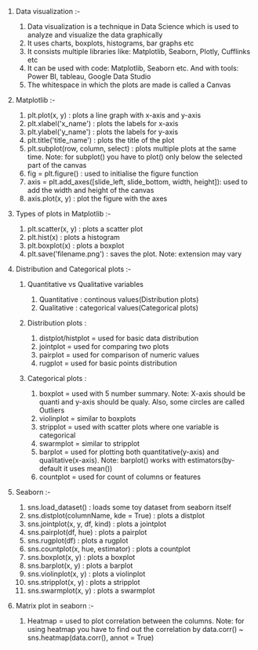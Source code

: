 1. Data visualization :-
	1. Data visualization is a technique in Data Science which is used to analyze and visualize the data graphically
	2. It uses charts, boxplots, histograms, bar graphs etc
	3. It consists multiple libraries like: Matplotlib, Seaborn, Plotly, Cufflinks etc
	4. It can be used with code: Matplotlib, Seaborn etc. And with tools: Power BI, tableau, Google Data Studio
	5. The whitespace in which the plots are made is called a Canvas

2. Matplotlib :-
	1. plt.plot(x, y) : plots a line graph with x-axis and y-axis
	2. plt.xlabel('x_name') : plots the labels for x-axis
	3. plt.ylabel('y_name') : plots the labels for y-axis
	4. plt.title('title_name') : plots the title of the plot
	5. plt.subplot(row, column, select) : plots multiple plots at the same time. Note: for subplot() you have to plot() only below the selected part of the canvas
	6. fig = plt.figure() : used to initialise the figure function
	7. axis = plt.add_axes([slide_left, slide_bottom, width, height]): used to add the width and height of the canvas
	8. axis.plot(x, y) : plot the figure with the axes

3. Types of plots in Matplotlib :-
	1. plt.scatter(x, y) : plots a scatter plot
	2. plt.hist(x) : plots a histogram
	3. plt.boxplot(x) : plots a boxplot
	4. plt.save('filename.png') : saves the plot. Note: extension may vary

4. Distribution and Categorical plots :-
	1. Quantitative vs Qualitative variables
		1. Quantitative : continous values(Distribution plots)
		2. Qualitative : categorical values(Categorical plots)
	
	2. Distribution plots :
		1. distplot/histplot = used for basic data distribution
		2. jointplot = used for comparing two plots
		3. pairplot = used for comparison of numeric values
		4. rugplot = used for basic points distribution
	
	3. Categorical plots : 
		1. boxplot = used with 5 number summary. Note: X-axis should be quanti and y-axis should be qualy. Also, some circles are called Outliers
		2. violinplot = similar to boxplots
		3. stripplot = used with scatter plots where one variable is categorical
		4. swarmplot = similar to stripplot 
		5. barplot = used for plotting both quantitative(y-axis) and qualitative(x-axis). Note: barplot() works with estimators(by-default it uses mean())
		6. countplot = used for count of columns or features
	
4. Seaborn :-
	1. sns.load_dataset() : loads some toy dataset from seaborn itself
	2. sns.distplot(columnName, kde = True) : plots a distplot
	3. sns.jointplot(x, y, df, kind) : plots a jointplot
	4. sns.pairplot(df, hue) : plots a pairplot
	5. sns.rugplot(df) : plots a rugplot
	6. sns.countplot(x, hue, estimator) : plots a countplot
	7. sns.boxplot(x, y) : plots a boxplot
	8. sns.barplot(x, y) : plots a barplot
	9. sns.violinplot(x, y) : plots a violinplot
	10. sns.stripplot(x, y) : plots a stripplot
	11. sns.swarmplot(x, y) : plots a swarmplot

5. Matrix plot in seaborn :-
	1. Heatmap = used to plot correlation between the columns. Note: for using heatmap you have to find out the correlation by data.corr()
		~ sns.heatmap(data.corr(), annot = True)